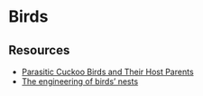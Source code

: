 # Birds

## Resources

- [Parasitic Cuckoo Birds and Their Host Parents](https://singaporebirdgroup.wordpress.com/2015/05/04/resident-cuckoos-and-their-host-parents-a-pictorial-guide/)
- [The engineering of birds’ nests](https://hn.premii.com/#/comments/22602865)